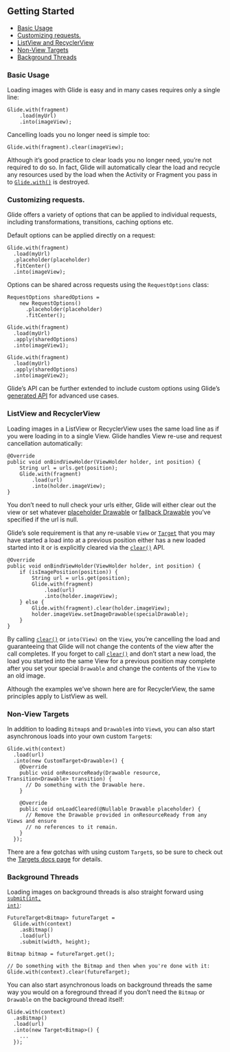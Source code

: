 
## **Getting Started**

* [Basic Usage](#basic-usage)
* [Customizing requests.](#customizing-requests)
* [ListView and RecyclerView](#listview-and-recyclerview)
* [Non-View Targets](#non-view-targets)
* [Background Threads](#background-threads)

###  **Basic Usage**


Loading images with Glide is easy and in many cases requires only a single line:



```
Glide.with(fragment)
    .load(myUrl)
    .into(imageView);
```

 Cancelling loads you no longer need is simple too:


```
Glide.with(fragment).clear(imageView);
```


 Although it’s good practice to clear loads you no longer need, you’re not required to do so. In fact, Glide will automatically clear the load and recycle any resources used by the load when the Activity or Fragment you pass in to <code>[Glide.with()](https://bumptech.github.io/glide/javadocs/400/com/bumptech/glide/Glide.html#with-android.app.Fragment-)</code> is destroyed.


### **Customizing requests.**


Glide offers a variety of options that can be applied to individual requests, including transformations, transitions, caching options etc.


Default options can be applied directly on a request:



```
Glide.with(fragment)
  .load(myUrl)
  .placeholder(placeholder)
  .fitCenter()
  .into(imageView);
```



Options can be shared across requests using the `RequestOptions` class:


```
RequestOptions sharedOptions = 
    new RequestOptions()
      .placeholder(placeholder)
      .fitCenter();

Glide.with(fragment)
  .load(myUrl)
  .apply(sharedOptions)
  .into(imageView1);

Glide.with(fragment)
  .load(myUrl)
  .apply(sharedOptions)
  .into(imageView2);
```



Glide’s API can be further extended to include custom options using Glide’s [generated API](https://nickyshe.github.io/Glide-V4/#/Generated_API) for advanced use cases.


### **ListView and RecyclerView**


 Loading images in a ListView or RecyclerView uses the same load line as if you were loading in to a single View. Glide handles View re-use and request cancellation automatically:


```
@Override
public void onBindViewHolder(ViewHolder holder, int position) {
    String url = urls.get(position);
    Glide.with(fragment)
        .load(url)
        .into(holder.imageView);
}
```

 You don’t need to null check your urls either, Glide will either clear out the view or set whatever [placeholder Drawable](https://bumptech.github.io/glide/javadocs/400/com/bumptech/glide/request/RequestOptions.html#placeholder-int-) or [fallback Drawable](https://bumptech.github.io/glide/javadocs/400/com/bumptech/glide/request/RequestOptions.html#fallback-int-) you’ve specified if the url is null.


 Glide’s sole requirement is that any re-usable `View` or <code>[Target](https://bumptech.github.io/glide/javadocs/400/com/bumptech/glide/request/target/Target.html)</code> that you may have started a load into at a previous position either has a new loaded started into it or is explicitly cleared via the <code>[clear()](https://bumptech.github.io/glide/javadocs/400/com/bumptech/glide/RequestManager.html#clear-com.bumptech.glide.request.target.Target-)</code> API.


```
@Override
public void onBindViewHolder(ViewHolder holder, int position) {
    if (isImagePosition(position)) {
        String url = urls.get(position);
        Glide.with(fragment)
            .load(url)
            .into(holder.imageView);
    } else {
        Glide.with(fragment).clear(holder.imageView);
        holder.imageView.setImageDrawable(specialDrawable);
    }
}
```



 By calling <code>[clear()](https://bumptech.github.io/glide/javadocs/400/com/bumptech/glide/RequestManager.html#clear-com.bumptech.glide.request.target.Target-)</code> or <code>into(View)</code> on the <code>View</code>, you’re cancelling the load and guaranteeing that Glide will not change the contents of the view after the call completes. If you forget to call <code>[clear()](https://bumptech.github.io/glide/javadocs/400/com/bumptech/glide/RequestManager.html#clear-com.bumptech.glide.request.target.Target-)</code> and don’t start a new load, the load you started into the same View for a previous position may complete after you set your special <code>Drawable</code> and change the contents of the <code>View</code> to an old image.


 Although the examples we’ve shown here are for RecyclerView, the same principles apply to ListView as well.


### **Non-View Targets**


In addition to loading `Bitmap`s and `Drawable`s into `View`s, you can also start asynchronous loads into your own custom `Target`s:


```
Glide.with(context)
  .load(url)
  .into(new CustomTarget<Drawable>() {
    @Override
    public void onResourceReady(Drawable resource, Transition<Drawable> transition) {
      // Do something with the Drawable here.
    }

    @Override
    public void onLoadCleared(@Nullable Drawable placeholder) {
      // Remove the Drawable provided in onResourceReady from any Views and ensure 
      // no references to it remain.
    }
  });
```



There are a few gotchas with using custom `Target`s, so be sure to check out the [Targets docs page](https://nickyshe.github.io/Glide-V4/#/Targets) for details.


### **Background Threads**

Loading images on background threads is also straight forward using <code>[submit(int, int)](https://bumptech.github.io/glide/javadocs/431/com/bumptech/glide/RequestBuilder.html#submit-int-int-)</code>:


```
FutureTarget<Bitmap> futureTarget =
  Glide.with(context)
    .asBitmap()
    .load(url)
    .submit(width, height);

Bitmap bitmap = futureTarget.get();

// Do something with the Bitmap and then when you're done with it:
Glide.with(context).clear(futureTarget);
```



 You can also start asynchronous loads on background threads the same way you would on a foreground thread if you don’t need the `Bitmap` or `Drawable` on the background thread itself:


```
Glide.with(context)
  .asBitmap()
  .load(url)
  .into(new Target<Bitmap>() {
    ...
  });

